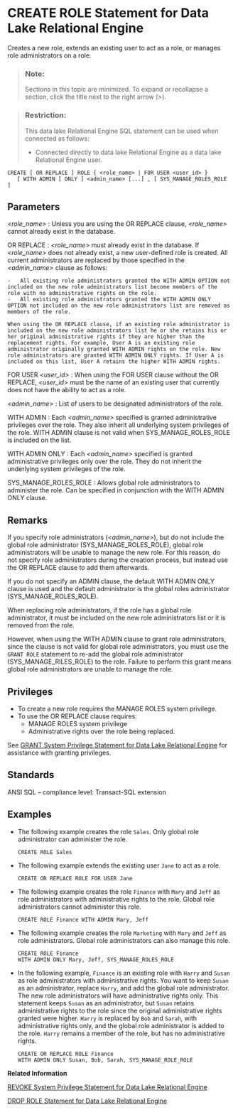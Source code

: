 <!-- loioa427feea84f21015941fe83a5ba6eb0b -->

# CREATE ROLE Statement for Data Lake Relational Engine

Creates a new role, extends an existing user to act as a role, or manages role administrators on a role.



> ### Note:  
> Sections in this topic are minimized. To expand or recollapse a section, click the title next to the right arrow \(*\>*\).



> ### Restriction:  
> This data lake Relational Engine SQL statement can be used when connected as follows:
> 
> -   Connected directly to data lake Relational Engine as a data lake Relational Engine user.



```
CREATE [ OR REPLACE ] ROLE { <role_name> | FOR USER <user_id> }
   [ WITH ADMIN [ ONLY ] <admin_name> [...] , [ SYS_MANAGE_ROLES_ROLE ]
```



<a name="loioa427feea84f21015941fe83a5ba6eb0b__IQ_Parameters"/>

## Parameters

 *<role\_name\>*
 :   Unless you are using the OR REPLACE clause, *<role\_name\>* cannot already exist in the database.

  OR REPLACE
 :   *<role\_name\>* must already exist in the database. If *<role\_name\>* does not already exist, a new user-defined role is created. All current administrators are replaced by those specified in the *<admin\_name\>* clause as follows:

    -   All existing role administrators granted the WITH ADMIN OPTION not included on the new role administrators list become members of the role with no administrative rights on the role.
    -   All existing role administrators granted the WITH ADMIN ONLY OPTION not included on the new role administrators list are removed as members of the role.

    When using the OR REPLACE clause, if an existing role administrator is included on the new role administrators list he or she retains his or her original administrative rights if they are higher than the replacement rights. For example, User A is an existing role administrator originally granted WITH ADMIN rights on the role. New role administrators are granted WITH ADMIN ONLY rights. If User A is included on this list, User A retains the higher WITH ADMIN rights.

  FOR USER *<user\_id\>*
 :   When using the FOR USER clause without the OR REPLACE, *<user\_id\>* must be the name of an existing user that currently does not have the ability to act as a role.

  *<admin\_name\>*
 :   List of users to be designated administrators of the role.

  WITH ADMIN
 :   Each *<admin\_name\>* specified is granted administrative privileges over the role. They also inherit all underlying system privileges of the role. WITH ADMIN clause is not valid when SYS\_MANAGE\_ROLES\_ROLE is included on the list.

  WITH ADMIN ONLY
 :   Each *<admin\_name\>* specified is granted administrative privileges only over the role. They do not inherit the underlying system privileges of the role.

  SYS\_MANAGE\_ROLES\_ROLE
 :   Allows global role administrators to administer the role. Can be specified in conjunction with the WITH ADMIN ONLY clause.

 

<a name="loioa427feea84f21015941fe83a5ba6eb0b__IQ_Usage"/>

## Remarks

If you specify role administrators \(*<admin\_name\>*\), but do not include the global role administrator \(SYS\_MANAGE\_ROLES\_ROLE\), global role administrators will be unable to manage the new role. For this reason, do not specify role administrators during the creation process, but instead use the OR REPLACE clause to add them afterwards.

If you do not specify an ADMIN clause, the default WITH ADMIN ONLY clause is used and the default administrator is the global roles administrator \(SYS\_MANAGE\_ROLES\_ROLE\).

When replacing role administrators, if the role has a global role administrator, it must be included on the new role administrators list or it is removed from the role.

However, when using the WITH ADMIN clause to grant role administrators, since the clause is not valid for global role administrators, you must use the `GRANT ROLE` statement to re-add the global role administrator \(SYS\_MANAGE\_RILES\_ROLE\) to the role. Failure to perform this grant means global role administrators are unable to manage the role.



<a name="loioa427feea84f21015941fe83a5ba6eb0b__IQ_Permissions"/>

## Privileges

-   To create a new role requires the MANAGE ROLES system privilege.
-   To use the OR REPLACE clause requires:
    -   MANAGE ROLES system privilege
    -   Administrative rights over the role being replaced.


See [GRANT System Privilege Statement for Data Lake Relational Engine](grant-system-privilege-statement-for-data-lake-relational-engine-a3dfcb0.md) for assistance with granting privileges.



<a name="loioa427feea84f21015941fe83a5ba6eb0b__IQ_Standards"/>

## Standards

ANSI SQL – compliance level: Transact-SQL extension



<a name="loioa427feea84f21015941fe83a5ba6eb0b__IQ_Examples"/>

## Examples

-   The following example creates the role `Sales`. Only global role administrator can administer the role.

    ```
    CREATE ROLE Sales
    ```

-   The following example extends the existing user `Jane` to act as a role.

    ```
    CREATE OR REPLACE ROLE FOR USER Jane
    ```

-   The following example creates the role `Finance` with `Mary` and `Jeff` as role administrators with administrative rights to the role. Global role administrators cannot administer this role.

    ```
    CREATE ROLE Finance WITH ADMIN Mary, Jeff
    ```

-   The following example creates the role `Marketing` with `Mary` and `Jeff` as role administrators. Global role administrators can also manage this role.

    ```
    CREATE ROLE Finance 
    WITH ADMIN ONLY Mary, Jeff, SYS_MANAGE_ROLES_ROLE
    ```

-   In the following example, `Finance` is an existing role with `Harry` and `Susan` as role administrators with administrative rights. You want to keep `Susan` as an administrator, replace `Harry`, and add the global role administrator. The new role administrators will have administrative rights only. This statement keeps `Susan` as an administrator, but `Susan` retains administrative rights to the role since the original administrative rights granted were higher. `Harry` is replaced by `Bob` and `Sarah`, with administrative rights only, and the global role administrator is added to the role. `Harry` remains a member of the role, but has no administrative rights.

    ```
    CREATE OR REPLACE ROLE Finance 
    WITH ADMIN ONLY Susan, Bob, Sarah, SYS_MANAGE_ROLE_ROLE
    ```


**Related Information**  


[REVOKE System Privilege Statement for Data Lake Relational Engine](revoke-system-privilege-statement-for-data-lake-relational-engine-a3eadda.md "Removes specific system privileges from specific users and the right to administer the privilege.")

[DROP ROLE Statement for Data Lake Relational Engine](drop-role-statement-for-data-lake-relational-engine-a42903c.md "Removes a user-defined role from the database or converts a user-extended role to a regular user.")

